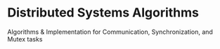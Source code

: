 # Distributed Systems Algorithms
Algorithms &amp; Implementation for Communication, Synchronization, and Mutex tasks
